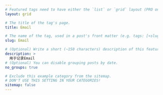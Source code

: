 ```yaml
---
# Featured tags need to have either the `list` or `grid` layout (PRO only).
layout: grid

# The title of the tag's page.
title: Email

# The name of the tag, used in a post's front matter (e.g. tags: [<slug>]).
slug: Email

# (Optional) Write a short (~150 characters) description of this featured tag.
description: >
  用于记录Email
# (Optional) You can disable grouping posts by date.
no_groups: true

# Exclude this example category from the sitemap.
# DON'T USE THIS SETTING IN YOUR CATEGORIES!
sitemap: false
---
```

